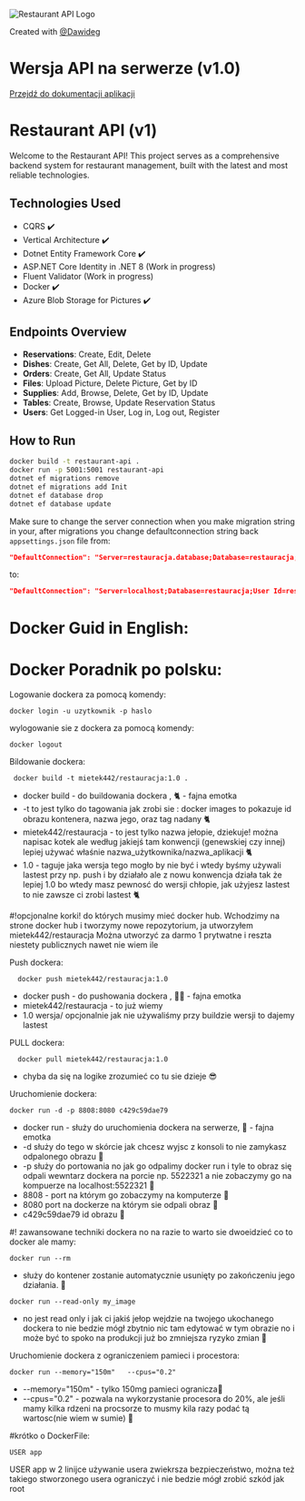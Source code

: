 
![Restaurant API Logo](your-image-path.png)

Created with <a href="https://github.com/Dawideg">@Dawideg</a>
# Wersja  API na serwerze  (v1.0)
[Przejdź do dokumentacji aplikacji](https://backendrestauracja.jakubchrzastek.pl/swagger/index.html)


# Restaurant API (v1)

Welcome to the Restaurant API! This project serves as a comprehensive backend system for restaurant management, built with the latest and most reliable technologies.

## Technologies Used
- CQRS ✔️
- Vertical Architecture ✔️
- Dotnet Entity Framework Core ✔️
- ASP.NET Core Identity in .NET 8 (Work in progress)
- Fluent Validator (Work in progress)
- Docker ✔️
- Azure Blob Storage for Pictures ✔️

## Endpoints Overview
- **Reservations**: Create, Edit, Delete
- **Dishes**: Create, Get All, Delete, Get by ID, Update
- **Orders**: Create, Get All, Update Status
- **Files**: Upload Picture, Delete Picture, Get by ID
- **Supplies**: Add, Browse, Delete, Get by ID, Update
- **Tables**: Create, Browse, Update Reservation Status
- **Users**: Get Logged-in User, Log in, Log out, Register

## How to Run

```bash
docker build -t restaurant-api .
docker run -p 5001:5001 restaurant-api
dotnet ef migrations remove
dotnet ef migrations add Init
dotnet ef database drop
dotnet ef database update
```







Make sure to change the server connection when you make migration string in your, after migrations you change defaultconnection string back `appsettings.json` file from:

```json
"DefaultConnection": "Server=restauracja.database;Database=restauracja;User Id=restauracja;Password=restauracja;"
```

to:

```json
"DefaultConnection": "Server=localhost;Database=restauracja;User Id=restauracja;Password=restauracja;"
```

# Docker Guid in English: 

# Docker Poradnik po polsku:


Logowanie dockera za pomocą komendy:
```docker command
docker login -u uzytkownik -p haslo
```
wylogowanie sie z dockera za pomocą komendy:
```docker command
docker logout
```

Bildowanie dockera:
```docker command
 docker build -t mietek442/restauracja:1.0 .
```
- docker build  - do buildowania dockera ,  🐈 - fajna emotka
- -t   to jest tylko do tagowania jak zrobi sie :  docker images  to pokazuje id obrazu kontenera, nazwa jego, oraz tag nadany 🐈 
- mietek442/restauracja - to jest tylko nazwa jełopie, dziekuje!      można napisac kotek ale według jakiejś tam konwencji (genewskiej czy innej) lepiej używać właśnie nazwa_użytkownika/nazwa_aplikacji 🐈
- 1.0   - taguje jaka wersja   tego mogło by nie być i wtedy  byśmy używali lastest przy np. push i by działało ale z nowu konwencja działa tak że lepiej 1.0 bo wtedy masz pewnosć do wersji chłopie, jak użyjesz lastest to nie zawsze ci zrobi lastest  🐈




#!opcjonalne korki!
do których musimy mieć docker hub. Wchodzimy na strone  docker hub i tworzymy nowe repozytorium, ja utworzyłem  mietek442/restauracja
Można utworzyć za darmo 1 prytwatne i reszta niestety publicznych nawet nie wiem ile 

Push  dockera:
```docker command
  docker push mietek442/restauracja:1.0    
```
- docker push  - do pushowania dockera ,  🐕‍🦺 - fajna emotka
- mietek442/restauracja - to już wiemy 
- 1.0  wersja/ opcjonalnie jak nie używaliśmy przy buildzie wersji to dajemy lastest 

PULL  dockera:
```docker command
  docker pull mietek442/restauracja:1.0    
```
- chyba da się na logike  zrozumieć co tu sie dzieje  😎 



Uruchomienie dockera:
```docker command
docker run -d -p 8808:8080 c429c59dae79
```
- docker run  - służy do uruchomienia dockera na serwerze, 🥴 - fajna emotka
-   -d   służy do tego w skórcie jak chcesz wyjsc z konsoli to nie zamykasz odpalonego obrazu 🥴
-   -p   służy do portowania   no jak go odpalimy docker run i tyle to obraz  się odpali wewntarz dockera na porcie np.  5522321 a nie zobaczymy go na kompuerze na localhost:5522321 🥴
-   8808 - port na którym go zobaczymy na komputerze 🥴
-   8080 port na dockerze na którym sie odpali obraz 🥴
-   c429c59dae79    id obrazu  🥴 


#! zawansowane techniki dockera no na razie to warto sie dwoeidzieć co to docker ale mamy:

```docker command 
docker run --rm
```
-   służy do  kontener zostanie automatycznie usunięty po zakończeniu jego działania. 🥴


```docker command 
docker run --read-only my_image
```
-   no jest read only i jak ci jakiś jełop wejdzie na twojego ukochanego dockera to nie bedzie mógł zbytnio nic tam edytować w tym obrazie no i może być to spoko na produkcji już bo zmniejsza ryzyko zmian 🥴



Uruchomienie dockera z ograniczeniem pamieci i procestora:
```docker command 
docker run --memory="150m"   --cpus="0.2"
```
-   --memory="150m"  - tylko 150mg pamieci ogranicza🥴
-   --cpus="0.2" - pozwala na wykorzystanie procesora do 20%, ale jeśli mamy  kilka rdzeni na procsorze to musmy kila razy podać tą wartosc(nie wiem w sumie)   🥴 


#krótko o DockerFile:

```docker file command 
USER app 
```
USER app  w 2 linijce używanie usera zwiekrsza bezpieczeństwo, można też takiego stworzonego usera ograniczyć i nie bedzie mógł zrobić szkód jak root 
